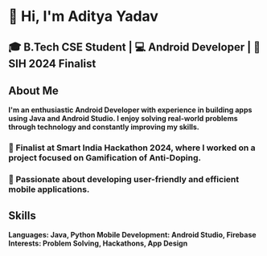 # 👋 Hi, I'm Aditya Yadav
## 🎓 B.Tech CSE Student | 💻 Android Developer | 🚀 SIH 2024 Finalist

## About Me
**I'm an enthusiastic Android Developer with experience in building apps using Java and Android Studio. I enjoy solving real-world problems through technology and constantly improving my skills.**

### 🌟 Finalist at Smart India Hackathon 2024, where I worked on a project focused on Gamification of Anti-Doping.
### 🔧 Passionate about developing user-friendly and efficient mobile applications.

## Skills
**Languages: Java, Python
Mobile Development: Android Studio, Firebase
Interests: Problem Solving, Hackathons, App Design**
